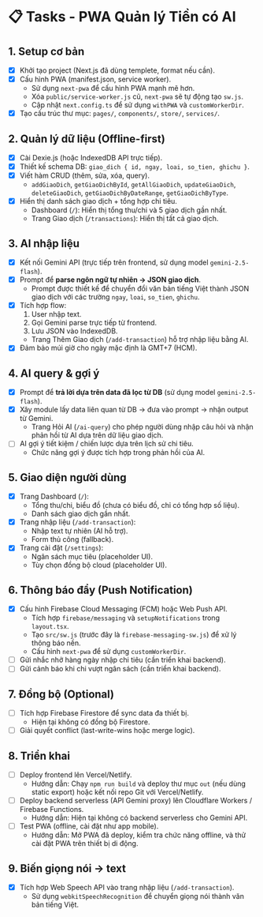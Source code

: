 # 📋 Tasks - PWA Quản lý Tiền có AI

## 1. Setup cơ bản
- [x] Khởi tạo project (Next.js đã dùng templete, format nếu cần).
- [x] Cấu hình PWA (manifest.json, service worker).
  - Sử dụng `next-pwa` để cấu hình PWA mạnh mẽ hơn.
  - Xóa `public/service-worker.js` cũ, `next-pwa` sẽ tự động tạo `sw.js`.
  - Cập nhật `next.config.ts` để sử dụng `withPWA` và `customWorkerDir`.
- [x] Tạo cấu trúc thư mục: `pages/`, `components/`, `store/`, `services/`.

## 2. Quản lý dữ liệu (Offline-first)
- [x] Cài Dexie.js (hoặc IndexedDB API trực tiếp).
- [x] Thiết kế schema DB: `giao_dich { id, ngay, loai, so_tien, ghichu }`.
- [x] Viết hàm CRUD (thêm, sửa, xóa, query).
  - `addGiaoDich`, `getGiaoDichById`, `getAllGiaoDich`, `updateGiaoDich`, `deleteGiaoDich`, `getGiaoDichByDateRange`, `getGiaoDichByType`.
- [x] Hiển thị danh sách giao dịch + tổng hợp chi tiêu.
  - Dashboard (`/`): Hiển thị tổng thu/chi và 5 giao dịch gần nhất.
  - Trang Giao dịch (`/transactions`): Hiển thị tất cả giao dịch.

## 3. AI nhập liệu
- [x] Kết nối Gemini API (trực tiếp trên frontend, sử dụng model `gemini-2.5-flash`).
- [x] Prompt để **parse ngôn ngữ tự nhiên → JSON giao dịch**.
  - Prompt được thiết kế để chuyển đổi văn bản tiếng Việt thành JSON giao dịch với các trường `ngay`, `loai`, `so_tien`, `ghichu`.
- [x] Tích hợp flow:
  1. User nhập text.
  2. Gọi Gemini parse trực tiếp từ frontend.
  3. Lưu JSON vào IndexedDB.
  - Trang Thêm Giao dịch (`/add-transaction`) hỗ trợ nhập liệu bằng AI.
- [x] Đảm bảo múi giờ cho ngày mặc định là GMT+7 (HCM).

## 4. AI query & gợi ý
- [x] Prompt để **trả lời dựa trên data đã lọc từ DB** (sử dụng model `gemini-2.5-flash`).
- [x] Xây module lấy data liên quan từ DB → đưa vào prompt → nhận output từ Gemini.
  - Trang Hỏi AI (`/ai-query`) cho phép người dùng nhập câu hỏi và nhận phản hồi từ AI dựa trên dữ liệu giao dịch.
- [ ] AI gợi ý tiết kiệm / chiến lược dựa trên lịch sử chi tiêu.
  - Chức năng gợi ý được tích hợp trong phản hồi của AI.

## 5. Giao diện người dùng
- [x] Trang Dashboard (`/`):
  - Tổng thu/chi, biểu đồ (chưa có biểu đồ, chỉ có tổng hợp số liệu).
  - Danh sách giao dịch gần nhất.
- [x] Trang nhập liệu (`/add-transaction`):
  - Nhập text tự nhiên (AI hỗ trợ).
  - Form thủ công (fallback).
- [x] Trang cài đặt (`/settings`):
  - Ngân sách mục tiêu (placeholder UI).
  - Tùy chọn đồng bộ cloud (placeholder UI).

## 6. Thông báo đẩy (Push Notification)
- [x] Cấu hình Firebase Cloud Messaging (FCM) hoặc Web Push API.
  - Tích hợp `firebase/messaging` và `setupNotifications` trong `layout.tsx`.
  - Tạo `src/sw.js` (trước đây là `firebase-messaging-sw.js`) để xử lý thông báo nền.
  - Cấu hình `next-pwa` để sử dụng `customWorkerDir`.
- [ ] Gửi nhắc nhở hàng ngày nhập chi tiêu (cần triển khai backend).
- [ ] Gửi cảnh báo khi chi vượt ngân sách (cần triển khai backend).

## 7. Đồng bộ (Optional)
- [ ] Tích hợp Firebase Firestore để sync data đa thiết bị.
  - Hiện tại không có đồng bộ Firestore.
- [ ] Giải quyết conflict (last-write-wins hoặc merge logic).

## 8. Triển khai
- [ ] Deploy frontend lên Vercel/Netlify.
  - Hướng dẫn: Chạy `npm run build` và deploy thư mục `out` (nếu dùng static export) hoặc kết nối repo Git với Vercel/Netlify.
- [ ] Deploy backend serverless (API Gemini proxy) lên Cloudflare Workers / Firebase Functions.
  - Hướng dẫn: Hiện tại không có backend serverless cho Gemini API.
- [ ] Test PWA (offline, cài đặt như app mobile).
  - Hướng dẫn: Mở PWA đã deploy, kiểm tra chức năng offline, và thử cài đặt PWA trên thiết bị di động.

## 9. Biến giọng nói → text
- [x] Tích hợp Web Speech API vào trang nhập liệu (`/add-transaction`).
  - Sử dụng `webkitSpeechRecognition` để chuyển giọng nói thành văn bản tiếng Việt.
